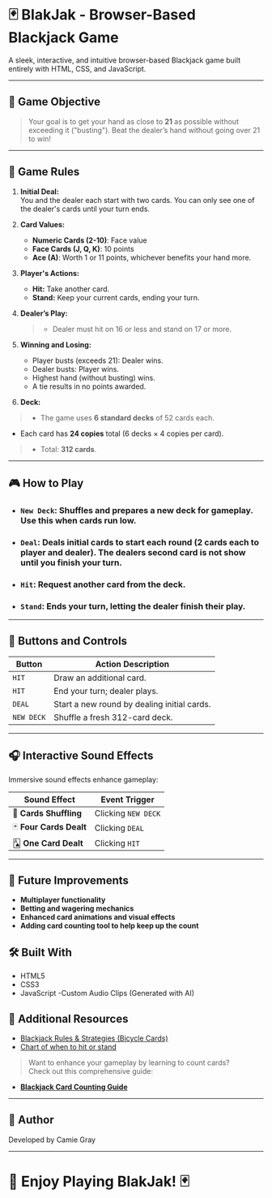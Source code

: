 # 🃏 BlakJak - Browser-Based Blackjack Game

A sleek, interactive, and intuitive browser-based Blackjack game built entirely with HTML, CSS, and JavaScript.

---

## 🚩 Game Objective

> Your goal is to get your hand as close to **21** as possible without exceeding it ("busting"). Beat the dealer’s hand without going over 21 to win!

---

## 📜 Game Rules

1. **Initial Deal:**  
   You and the dealer each start with two cards. You can only see one of the dealer's cards until your turn ends.


2. **Card Values:**  
   - **Numeric Cards (2-10)**: Face value  
   - **Face Cards (J, Q, K)**: 10 points  
   - **Ace (A)**: Worth 1 or 11 points, whichever benefits your hand more.

3. **Player's Actions:**  
   - **Hit:** Take another card.  
   - **Stand:** Keep your current cards, ending your turn.

4. **Dealer’s Play:**  
   > - Dealer must hit on 16 or less and stand on 17 or more.

5. **Winning and Losing:**  
   - Player busts (exceeds 21): Dealer wins.  
   - Dealer busts: Player wins.  
   - Highest hand (without busting) wins.  
   - A tie results in no points awarded.

6. **Deck:**  
  > - The game uses **6 standard decks** of 52 cards each.  
   - Each card has **24 copies** total (6 decks × 4 copies per card).  
  > - Total: **312 cards**.

---

## 🎮 How to Play

- ### `New Deck`: Shuffles and prepares a new deck for gameplay. Use this when cards run low.
- ### `Deal`: Deals initial cards to start each round (2 cards each to player and dealer). The dealers second card is not show until you finish your turn.
- ### `Hit`: Request another card from the deck.
-  ### `Stand`: Ends your turn, letting the dealer finish their play.

---
## 📌 Buttons and Controls

| Button       | Action Description                           |
|--------------|----------------------------------------------|
| `HIT`      | Draw an additional card.                     |
| `HIT`    | End your turn; dealer plays.                 |
| `DEAL`     | Start a new round by dealing initial cards.  |
| `NEW DECK` | Shuffle a fresh 312-card deck.               |

---

## 🎧 Interactive Sound Effects

Immersive sound effects enhance gameplay:

| Sound Effect            | Event Trigger                |
|-------------------------|------------------------------|
| 🔀 **Cards Shuffling**  | Clicking `NEW DECK`   |
| 🃏 **Four Cards Dealt** | Clicking `DEAL`          |
| 🂡 **One Card Dealt**   | Clicking `HIT`           |

---
## 🚀 Future Improvements

- **Multiplayer functionality**
- **Betting and wagering mechanics**
- **Enhanced card animations and visual effects**
- **Adding card counting tool to help keep up the count**

## 🛠 Built With
- HTML5
- CSS3
- JavaScript
-Custom Audio Clips (Generated with AI)


## 📖 Additional Resources
- [Blackjack Rules & Strategies (Bicycle Cards)](https://bicyclecards.com/how-to-play/blackjack)
- [Chart of when to hit or stand](https://www.blackjackapprenticeship.com/blackjack-strategy-charts/)

> Want to enhance your gameplay by learning to count cards?  
Check out this comprehensive guide:

- [**Blackjack Card Counting Guide**](https://www.blackjackapprenticeship.com/how-to-count-cards/)  
---
## 👤 Author
Developed by Camie Gray 

---
# 🌟 Enjoy Playing BlakJak! 🃏

